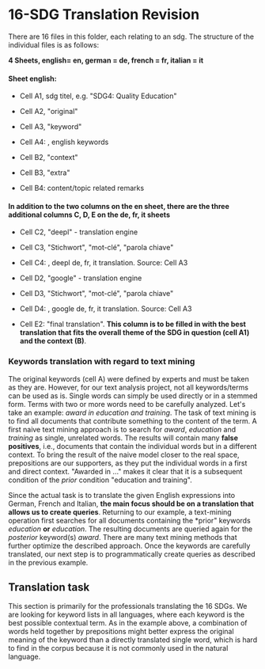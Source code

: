 # 16-SDG Translation Revision #

There are 16 files in this folder, each relating to an sdg. The structure of the individual files is as follows:

**4 Sheets, english= en, german = de, french = fr, italian = it**

#### Sheet english: ####
-   Cell A1, sdg titel, e.g. "SDG4: Quality Education"
-   Cell A2, "original"
-   Cell A3, "keyword"
-   Cell A4: , english keywords

-   Cell B2, "context"
-   Cell B3, "extra"
-   Cell B4: content/topic related remarks

#### In addition to the two columns on the en sheet, there are the three additional columns C, D, E on the de, fr, it sheets ####

- Cell C2, "deepl" - translation engine
- Cell C3, "Stichwort", "mot-clé", "parola chiave"
- Cell C4: , deepl de, fr, it translation. Source: Cell A3  

- Cell D2, "google" - translation engine
- Cell D3, "Stichwort", "mot-clé", "parola chiave"
- Cell D4: , google de, fr, it translation. Source: Cell A3 

- Cell E2: "final translation". **This column is to be filled in with the best translation that fits the overall theme of the SDG in question (cell A1) and the context (B)**.  

### Keywords translation with regard to text mining ###
The original keywords (cell A) were defined by experts and must be taken as they are. However, for our text analysis project, not all keywords/terms can be used as is. Single words can simply be used directly or in a stemmed form. Terms with two or more words need to be carefully analyzed. Let's take an example: *award in education and training*. The task of text mining is to find all documents that contribute something to the content of the term. A first naive text mining approach is to search for *award*, *education* and *training* as single, unrelated words. The results will contain many **false positives**, i.e., documents that contain the individual words but in a different context. To bring the result of the naive model closer to the real space, prepositions are our supporters, as they put the individual words in a first and direct context. "Awarded in ..." makes it clear that it is a subsequent condition of the *prior* condition "education and training".  

Since the actual task is to translate the given English expressions into German, French and Italian, **the main focus should be on a translation that allows us to create queries**. 
Returning to our example, a text-mining operation first searches for all documents containing the *prior" keywords *education* **or** *education*. The resulting documents are queried again for the *posterior* keyword(s) *award*.
There are many text mining methods that further optimize the described approach. 
Once the keywords are carefully translated, our next step is to programmatically create queries as described in the previous example. 

## Translation task ##
This section is primarily for the professionals translating the 16 SDGs.
We are looking for keyword lists in all languages, where each keyword is the best possible contextual term. As in the example above, a combination of words held together by prepositions might better express the original meaning of the keyword than a directly translated single word, which is hard to find in the corpus because it is not commonly used in the natural language.
